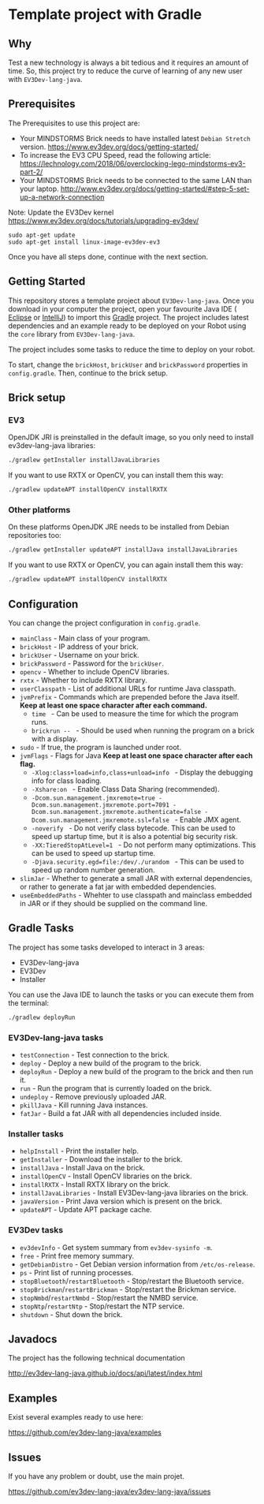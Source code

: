 # Template project with Gradle

## Why

Test a new technology is always a bit tedious and it requires an amount of time.
So, this project try to reduce the curve of learning of any new user with `EV3Dev-lang-java`.

## Prerequisites

The Prerequisites to use this project are:

- Your MINDSTORMS Brick needs to have installed latest `Debian Stretch` version. https://www.ev3dev.org/docs/getting-started/
- To increase the EV3 CPU Speed, read the following article: https://lechnology.com/2018/06/overclocking-lego-mindstorms-ev3-part-2/
- Your MINDSTORMS Brick needs to be connected to the same LAN than your laptop. http://www.ev3dev.org/docs/getting-started/#step-5-set-up-a-network-connection

Note: Update the EV3Dev kernel
https://www.ev3dev.org/docs/tutorials/upgrading-ev3dev/

```
sudo apt-get update
sudo apt-get install linux-image-ev3dev-ev3
```

Once you have all steps done, continue with the next section.

## Getting Started

This repository stores a template project about `EV3Dev-lang-java`.
Once you download in your computer the project,
open your favourite Java IDE ( [Eclipse](https://eclipse.org/home/index.php) or [IntelliJ](https://www.jetbrains.com/idea/))
to import this [Gradle](https://gradle.org/) project. The project includes latest dependencies and
an example ready to be deployed on your Robot using the `core` library from `EV3Dev-lang-java`.

The project includes some tasks to reduce the time to deploy on your robot.

To start, change the `brickHost`, `brickUser` and `brickPassword` properties in `config.gradle`. Then, continue to the brick setup.

## Brick setup
### EV3
OpenJDK JRI is preinstalled in the default image, so you only need to install ev3dev-lang-java libraries:
```bash
./gradlew getInstaller installJavaLibraries
```
If you want to use RXTX or OpenCV, you can install them this way:
```bash
./gradlew updateAPT installOpenCV installRXTX
```

### Other platforms
On these platforms OpenJDK JRE needs to be installed from Debian repositories too:
```bash
./gradlew getInstaller updateAPT installJava installJavaLibraries
```
If you want to use RXTX or OpenCV, you can again install them this way:
```bash
./gradlew updateAPT installOpenCV installRXTX
```

## Configuration

You can change the project configuration in `config.gradle`.
- `mainClass` - Main class of your program.
- `brickHost` - IP address of your brick.
- `brickUser` - Username on your brick.
- `brickPassword` - Password for the `brickUser`.
- `opencv` - Whether to include OpenCV libraries.
- `rxtx` - Whether to include RXTX library.
- `userClasspath` - List of additional URLs for runtime Java classpath.
- `jvmPrefix` - Commands which are prepended before the Java itself. **Keep at least one space character after each command.**
  - `time ` - Can be used to measure the time for which the program runs.
  - `brickrun -- ` - Should be used when running the program on a brick with a display.
- `sudo` - If true, the program is launched under root.
- `jvmFlags` - Flags for Java **Keep at least one space character after each flag.**
  - `-Xlog:class+load=info,class+unload=info ` - Display the debugging info for class loading.
  - `-Xshare:on ` - Enable Class Data Sharing (recommended).
  - `-Dcom.sun.management.jmxremote=true -Dcom.sun.management.jmxremote.port=7091 -Dcom.sun.management.jmxremote.authenticate=false -Dcom.sun.management.jmxremote.ssl=false ` - Enable JMX agent.
  - `-noverify ` - Do not verify class bytecode. This can be used to speed up startup time, but it is also a potential big security risk.
  - `-XX:TieredStopAtLevel=1 ` - Do not perform many optimizations. This can be used to speed up startup time.
  - `-Djava.security.egd=file:/dev/./urandom ` - This can be used to speed up random number generation.
- `slimJar` - Whether to generate a small JAR with external dependencies, or rather to generate a fat jar with embedded dependencies.
- `useEmbeddedPaths` - Whehter to use classpath and mainclass embedded in JAR or if they should be supplied on the command line.

## Gradle Tasks

The project has some tasks developed to interact in 3 areas:

- EV3Dev-lang-java
- EV3Dev
- Installer


You can use the Java IDE to launch the tasks or you can execute them from the terminal:
```bash
./gradlew deployRun
```

### EV3Dev-lang-java tasks
- `testConnection` - Test connection to the brick.
- `deploy` - Deploy a new build of the program to the brick.
- `deployRun` - Deploy a new build of the program to the brick and then run it.
- `run` - Run the program that is currently loaded on the brick.
- `undeploy` - Remove previously uploaded JAR.
- `pkillJava` - Kill running Java instances.
- `fatJar` - Build a fat JAR with all dependencies included inside.

### Installer tasks
- `helpInstall` - Print the installer help.
- `getInstaller` - Download the installer to the brick.
- `installJava` - Install Java on the brick.
- `installOpenCV` - Install OpenCV libraries on the brick.
- `installRXTX` - Install RXTX library on the brick.
- `installJavaLibraries` - Install EV3Dev-lang-java libraries on the brick.
- `javaVersion` - Print Java version which is present on the brick.
- `updateAPT` - Update APT package cache.

### EV3Dev tasks
- `ev3devInfo` - Get system summary from `ev3dev-sysinfo -m`.
- `free` - Print free memory summary.
- `getDebianDistro` - Get Debian version information from `/etc/os-release`.
- `ps` - Print list of running processes.
- `stopBluetooth`/`restartBluetooth` - Stop/restart the Bluetooth service.
- `stopBrickman`/`restartBrickman` - Stop/restart the Brickman service.
- `stopNmbd`/`restartNmbd` - Stop/restart the NMBD service.
- `stopNtp`/`restartNtp` - Stop/restart the NTP service.
- `shutdown` - Shut down the brick.

## Javadocs

The project has the following technical documentation

http://ev3dev-lang-java.github.io/docs/api/latest/index.html

## Examples

Exist several examples ready to use here:

https://github.com/ev3dev-lang-java/examples

## Issues

If you have any problem or doubt, use the main projet.

https://github.com/ev3dev-lang-java/ev3dev-lang-java/issues
